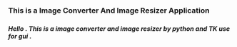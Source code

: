 <h3> This is a Image Converter And Image Resizer Application <h3>

<h5>Hello . This is a image converter and image resizer by python and TK use for gui . </h5>